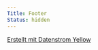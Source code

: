 ```yaml
---
Title: Footer
Status: hidden
---
```

[Erstellt mit Datenstrom Yellow](https://datenstrom.se/de/yellow/)
